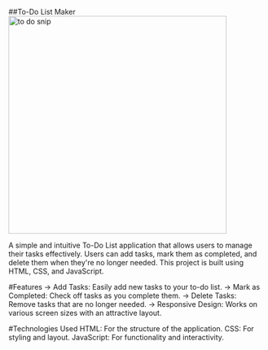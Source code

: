 ##To-Do List Maker
<img width="428" alt="to do snip" src="https://github.com/user-attachments/assets/04db43f7-3745-40d9-a418-e7b87884a8dd">



A simple and intuitive To-Do List application that allows users to manage their tasks effectively. Users can add tasks, mark them as completed, and delete them when they're no longer needed. This project is built using HTML, CSS, and JavaScript.

#Features
-> Add Tasks: Easily add new tasks to your to-do list.
-> Mark as Completed: Check off tasks as you complete them.
-> Delete Tasks: Remove tasks that are no longer needed.
-> Responsive Design: Works on various screen sizes with an attractive layout.

#Technologies Used
HTML: For the structure of the application.
CSS: For styling and layout.
JavaScript: For functionality and interactivity.
